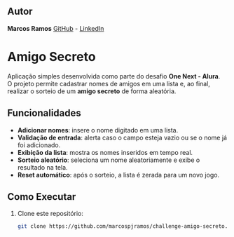 ## Autor

**Marcos Ramos**
[GitHub](https://github.com/marcospjramos) - [LinkedIn](https://www.linkedin.com/in/marcospjramos)

# Amigo Secreto

Aplicação simples desenvolvida como parte do desafio **One Next - Alura**.  
O projeto permite cadastrar nomes de amigos em uma lista e, ao final, realizar o sorteio de um **amigo secreto** de forma aleatória.

## Funcionalidades

- **Adicionar nomes**: insere o nome digitado em uma lista.
- **Validação de entrada**: alerta caso o campo esteja vazio ou se o nome já foi adicionado.
- **Exibição da lista**: mostra os nomes inseridos em tempo real.
- **Sorteio aleatório**: seleciona um nome aleatoriamente e exibe o resultado na tela.
- **Reset automático**: após o sorteio, a lista é zerada para um novo jogo.

## Como Executar

1. Clone este repositório:
   ```bash
   git clone https://github.com/marcospjramos/challenge-amigo-secreto.git